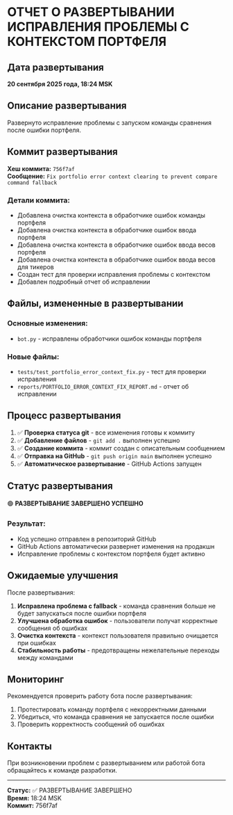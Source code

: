 # ОТЧЕТ О РАЗВЕРТЫВАНИИ ИСПРАВЛЕНИЯ ПРОБЛЕМЫ С КОНТЕКСТОМ ПОРТФЕЛЯ

## Дата развертывания
**20 сентября 2025 года, 18:24 MSK**

## Описание развертывания

Развернуто исправление проблемы с запуском команды сравнения после ошибки портфеля.

## Коммит развертывания

**Хеш коммита:** `756f7af`  
**Сообщение:** `Fix portfolio error context clearing to prevent compare command fallback`

### Детали коммита:
- Добавлена очистка контекста в обработчике ошибок команды портфеля
- Добавлена очистка контекста в обработчике ошибок ввода портфеля  
- Добавлена очистка контекста в обработчике ошибок ввода весов портфеля
- Добавлена очистка контекста в обработчике ошибок ввода весов для тикеров
- Создан тест для проверки исправления проблемы с контекстом
- Добавлен подробный отчет об исправлении

## Файлы, измененные в развертывании

### Основные изменения:
- `bot.py` - исправлены обработчики ошибок команды портфеля

### Новые файлы:
- `tests/test_portfolio_error_context_fix.py` - тест для проверки исправления
- `reports/PORTFOLIO_ERROR_CONTEXT_FIX_REPORT.md` - отчет об исправлении

## Процесс развертывания

1. ✅ **Проверка статуса git** - все изменения готовы к коммиту
2. ✅ **Добавление файлов** - `git add .` выполнен успешно
3. ✅ **Создание коммита** - коммит создан с описательным сообщением
4. ✅ **Отправка на GitHub** - `git push origin main` выполнен успешно
5. ✅ **Автоматическое развертывание** - GitHub Actions запущен

## Статус развертывания

🟢 **РАЗВЕРТЫВАНИЕ ЗАВЕРШЕНО УСПЕШНО**

### Результат:
- Код успешно отправлен в репозиторий GitHub
- GitHub Actions автоматически развернет изменения на продакшн
- Исправление проблемы с контекстом портфеля будет активно

## Ожидаемые улучшения

После развертывания:

1. **Исправлена проблема с fallback** - команда сравнения больше не будет запускаться после ошибки портфеля
2. **Улучшена обработка ошибок** - пользователи получат корректные сообщения об ошибках
3. **Очистка контекста** - контекст пользователя правильно очищается при ошибках
4. **Стабильность работы** - предотвращены нежелательные переходы между командами

## Мониторинг

Рекомендуется проверить работу бота после развертывания:

1. Протестировать команду портфеля с некорректными данными
2. Убедиться, что команда сравнения не запускается после ошибки
3. Проверить корректность сообщений об ошибках

## Контакты

При возникновении проблем с развертыванием или работой бота обращайтесь к команде разработки.

---
**Статус:** ✅ РАЗВЕРТЫВАНИЕ ЗАВЕРШЕНО  
**Время:** 18:24 MSK  
**Коммит:** 756f7af
